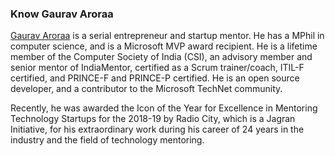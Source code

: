 ### Know Gaurav Aroraa
[Gaurav Aroraa](https://www.linkedin.com/in/aroragaurav/) is a serial entrepreneur and startup mentor. He has a MPhil in computer science, and is a Microsoft MVP award recipient. He is a lifetime member of the Computer Society of India (CSI), an advisory member and senior mentor of IndiaMentor, certified as a Scrum trainer/coach, ITIL-F certified, and PRINCE-F and PRINCE-P certified. He is an open source developer, and a contributor to the Microsoft TechNet community. 

Recently, he was awarded the Icon of the Year for Excellence in Mentoring Technology Startups for the 2018-19 by Radio City, which is a Jagran Initiative, for his extraordinary work during his career of 24 years in the industry and the field of technology mentoring.



<!--
**garora/garora** is a ✨ _special_ ✨ repository because its `README.md` (this file) appears on your GitHub profile.

Here are some ideas to get you started:

- 🔭 I’m currently working on ...
- 🌱 I’m currently learning ...
- 👯 I’m looking to collaborate on ...
- 🤔 I’m looking for help with ...
- 💬 Ask me about ...
- 📫 How to reach me: ...
- 😄 Pronouns: ...
- ⚡ Fun fact: ...
-->
